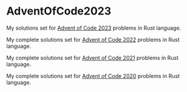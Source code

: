 # AdventOfCode2023
My solutions set for [Advent of Code 2023](https://adventofcode.com/2023) problems in Rust language.

My complete solutions set for [Advent of Code 2022](https://github.com/zsacul/AdventOfCode2022) problems in Rust language.

My complete solutions set for [Advent of Code 2021](https://github.com/zsacul/AdventOfCode2021) problems in Rust language.

My complete solutions set for [Advent of Code 2020](https://github.com/zsacul/AdventOfCode2020) problems in Rust language.
